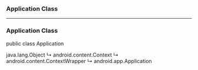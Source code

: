 ### Application Class

------------------------------------------------

### Application Class

public class Application 

java.lang.Object
   ↳	android.content.Context
 	   ↳	android.content.ContextWrapper
 	 	   ↳	android.app.Application

